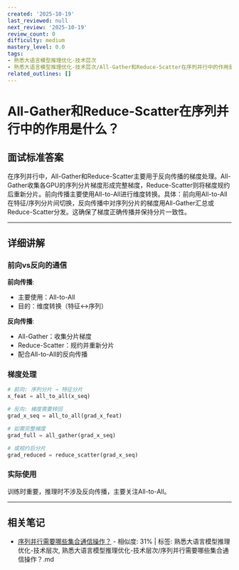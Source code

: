 ```yaml
---
created: '2025-10-19'
last_reviewed: null
next_review: '2025-10-19'
review_count: 0
difficulty: medium
mastery_level: 0.0
tags:
- 熟悉大语言模型推理优化-技术层次
- 熟悉大语言模型推理优化-技术层次/All-Gather和Reduce-Scatter在序列并行中的作用是什么？.md
related_outlines: []
---
```

# All-Gather和Reduce-Scatter在序列并行中的作用是什么？

## 面试标准答案

在序列并行中，All-Gather和Reduce-Scatter主要用于反向传播的梯度处理。All-Gather收集各GPU的序列分片梯度形成完整梯度，Reduce-Scatter则将梯度规约后重新分片。前向传播主要使用All-to-All进行维度转换。具体：前向用All-to-All在特征/序列分片间切换，反向传播中对序列分片的梯度用All-Gather汇总或Reduce-Scatter分发。这确保了梯度正确传播并保持分片一致性。

---

## 详细讲解

### 前向vs反向的通信

**前向传播**:
- 主要使用：All-to-All
- 目的：维度转换（特征↔序列）

**反向传播**:
- All-Gather：收集分片梯度
- Reduce-Scatter：规约并重新分片
- 配合All-to-All的反向传播

### 梯度处理

```python
# 前向: 序列分片 → 特征分片
x_feat = all_to_all(x_seq)

# 反向: 梯度需要转回
grad_x_seq = all_to_all(grad_x_feat)

# 如需完整梯度
grad_full = all_gather(grad_x_seq)

# 或规约后分片
grad_reduced = reduce_scatter(grad_x_seq)
```

### 实际使用

训练时重要，推理时不涉及反向传播，主要关注All-to-All。


---

## 相关笔记
<!-- 自动生成 -->

- [序列并行需要哪些集合通信操作？](notes/熟悉大语言模型推理优化-技术层次/序列并行需要哪些集合通信操作？.md) - 相似度: 31% | 标签: 熟悉大语言模型推理优化-技术层次, 熟悉大语言模型推理优化-技术层次/序列并行需要哪些集合通信操作？.md

